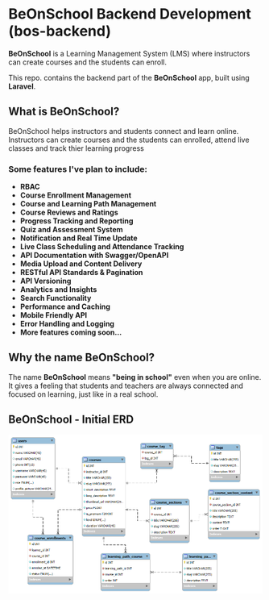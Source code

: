 # BeOnSchool Backend Development (bos-backend)

**BeOnSchool** is a Learning Management System (LMS) where instructors can create courses and the students can enroll.

This repo. contains the backend part of the **BeOnSchool** app, built using **Laravel**.


## What is BeOnSchool?

BeOnSchool helps instructors and students connect and learn online.
Instructors can create courses and the students can enrolled, attend live classes and track thier learning progress

### Some features I've plan to include:
 - **RBAC**
 - **Course Enrollment Management**
 - **Course and Learning Path Management**
 - **Course Reviews and Ratings**
 - **Progress Tracking and Reporting**
 - **Quiz and Assessment System**
 - **Notification and Real Time Update**
 - **Live Class Scheduling and Attendance Tracking**
 - **API Documentation with Swagger/OpenAPI**
 - **Media Upload and Content Delivery**
 - **RESTful API Standards & Pagination**
 - **API Versioning**
 - **Analytics and Insights**
 - **Search Functionality**
 - **Performance and Caching**
 - **Mobile Friendly API**
 - **Error Handling and Logging**
 - **More features coming soon...**


## Why the name BeOnSchool?
 
The name **BeOnSchool** means **"being in school"** even when you are online. It gives a feeling that students and teachers are always connected and focused on learning, just like in a real school.


## BeOnSchool - Initial ERD
![Initial ERD](public/asset/img/initial_erd.png)